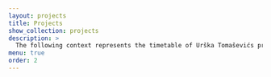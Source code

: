 ```yaml
---
layout: projects
title: Projects
show_collection: projects
description: >
  The following context represents the timetable of Urška Tomaševićs projects that he has been working during his successful career as a researcher. They represent all of Urška Tomaševićs skills that he has learned and gained in his respected field.
menu: true
order: 2
---
```

